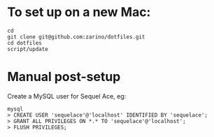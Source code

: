 # To set up on a new Mac:

    cd
    git clone git@github.com:zarino/dotfiles.git
    cd dotfiles
    script/update

# Manual post-setup

Create a MySQL user for Sequel Ace, eg:

    mysql
    > CREATE USER 'sequelace'@'localhost' IDENTIFIED BY 'sequelace';
    > GRANT ALL PRIVILEGES ON *.* TO 'sequelace'@'localhost';
    > FLUSH PRIVILEGES;
